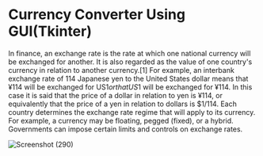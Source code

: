 # Currency Converter Using GUI(Tkinter)
 In finance, an exchange rate is the rate at which one national currency will be exchanged for another. It is also regarded as the value of one country's currency in relation to another currency.[1] For example, an interbank exchange rate of 114 Japanese yen to the United States dollar means that ¥114 will be exchanged for US$1 or that US$1 will be exchanged for ¥114. In this case it is said that the price of a dollar in relation to yen is ¥114, or equivalently that the price of a yen in relation to dollars is $1/114.  Each country determines the exchange rate regime that will apply to its currency. For example, a currency may be floating, pegged (fixed), or a hybrid. Governments can impose certain limits and controls on exchange rates.

![Screenshot (290)](https://user-images.githubusercontent.com/60054130/119700088-75637900-be70-11eb-8ef6-ed08437ba154.png)
